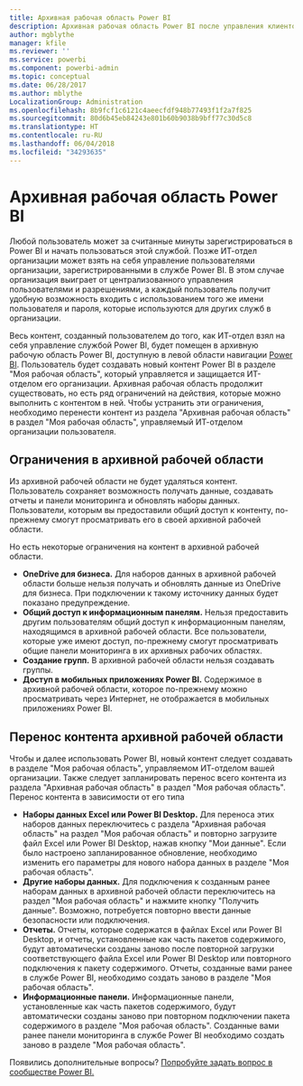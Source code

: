 ```yaml
---
title: Архивная рабочая область Power BI
description: Архивная рабочая область Power BI после управления клиентом Office 365
author: mgblythe
manager: kfile
ms.reviewer: ''
ms.service: powerbi
ms.component: powerbi-admin
ms.topic: conceptual
ms.date: 06/28/2017
ms.author: mblythe
LocalizationGroup: Administration
ms.openlocfilehash: 8b9fcf1c6121c4aeecfdf948b77493f1f2a7f825
ms.sourcegitcommit: 80d6b45eb84243e801b60b9038b9bff77c30d5c8
ms.translationtype: HT
ms.contentlocale: ru-RU
ms.lasthandoff: 06/04/2018
ms.locfileid: "34293635"
---
```

# <a name="power-bi-archived-workspace"></a>Архивная рабочая область Power BI
Любой пользователь может за считанные минуты зарегистрироваться в Power BI и начать пользоваться этой службой.  Позже ИТ-отдел организации может взять на себя управление пользователями организации, зарегистрированными в службе Power BI.  В этом случае организация выиграет от централизованного управления пользователями и разрешениями, а каждый пользователь получит удобную возможность входить с использованием того же имени пользователя и пароля, которые используются для других служб в организации. 

Весь контент, созданный пользователем до того, как ИТ-отдел взял на себя управление службой Power BI, будет помещен в архивную рабочую область Power BI, доступную в левой области навигации [Power BI](https://app.powerbi.com).  Пользователь будет создавать новый контент Power BI в разделе "Моя рабочая область", который управляется и защищается ИТ-отделом его организации.  Архивная рабочая область продолжит существовать, но есть ряд ограничений на действия, которые можно выполнить с контентом в ней.  Чтобы устранить эти ограничения, необходимо перенести контент из раздела "Архивная рабочая область" в раздел "Моя рабочая область", управляемый ИТ-отделом организации пользователя.

## <a name="restrictions-in-your-archived-workspace"></a>Ограничения в архивной рабочей области
Из архивной рабочей области не будет удаляться контент.  Пользователь сохраняет возможность получать данные, создавать отчеты и панели мониторинга и обновлять наборы данных.  Пользователи, которым вы предоставили общий доступ к контенту, по-прежнему смогут просматривать его в своей архивной рабочей области.

Но есть некоторые ограничения на контент в архивной рабочей области.

* **OneDrive для бизнеса.**  Для наборов данных в архивной рабочей области больше нельзя получать и обновлять данные из OneDrive для бизнеса.  При подключении к такому источнику данных будет показано предупреждение.
* **Общий доступ к информационным панелям.**  Нельзя предоставить другим пользователям общий доступ к информационным панелям, находящимся в архивной рабочей области.  Все пользователи, которые уже имеют доступ, по-прежнему смогут просматривать общие панели мониторинга в их архивных рабочих областях.
* **Создание групп.**  В архивной рабочей области нельзя создавать группы.
* **Доступ в мобильных приложениях Power BI.**  Содержимое в архивной рабочей области, которое по-прежнему можно просматривать через Интернет, не отображается в мобильных приложениях Power BI.

## <a name="migrating-content-in-your-archived-workspace"></a>Перенос контента архивной рабочей области
Чтобы и далее использовать Power BI, новый контент следует создавать в разделе "Моя рабочая область", управляемом ИТ-отделом вашей организации.   Также следует запланировать перенос всего контента из раздела "Архивная рабочая область" в раздел "Моя рабочая область".  Перенос контента в зависимости от его типа

* **Наборы данных Excel или Power BI Desktop.**  Для переноса этих наборов данных переключитесь с раздела "Архивная рабочая область" на раздел "Моя рабочая область" и повторно загрузите файл Excel или Power BI Desktop, нажав кнопку "Мои данные".  Если было настроено запланированное обновление, необходимо изменить его параметры для нового набора данных в разделе "Моя рабочая область".
* **Другие наборы данных.**  Для подключения к созданным ранее наборам данных в архивной рабочей области переключитесь на раздел "Моя рабочая область" и нажмите кнопку "Получить данные".  Возможно, потребуется повторно ввести данные безопасности или подключения.
* **Отчеты.**  Отчеты, которые содержатся в файлах Excel или Power BI Desktop, и отчеты, установленные как часть пакетов содержимого, будут автоматически созданы заново после повторной загрузки соответствующего файла Excel или Power BI Desktop или повторного подключения к пакету содержимого.  Отчеты, созданные вами ранее в службе Power BI, необходимо создать заново в разделе "Моя рабочая область".
* **Информационные панели.**  Информационные панели, установленные как часть пакетов содержимого, будут автоматически созданы заново при повторном подключении пакета содержимого в разделе "Моя рабочая область".  Созданные вами ранее панели мониторинга в службе Power BI необходимо создать заново в разделе "Моя рабочая область".

Появились дополнительные вопросы? [Попробуйте задать вопрос в сообществе Power BI.](http://community.powerbi.com/)


